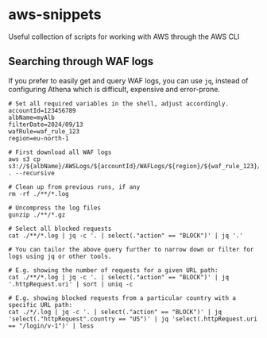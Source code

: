 # aws-snippets
Useful collection of scripts for working with AWS through the AWS CLI

## Searching through WAF logs
If you prefer to easily get and query WAF logs, you can use `jq`, instead of configuring Athena which is difficult, expensive and error-prone.

```shell
# Set all required variables in the shell, adjust accordingly.
accountId=123456789
albName=myAlb
filterDate=2024/09/13
wafRule=waf_rule_123
region=eu-north-1

# First download all WAF logs
aws s3 cp s3://${albName}/AWSLogs/${accountId}/WAFLogs/${region}/${waf_rule_123}/${filterDate} . --recursive

# Clean up from previous runs, if any
rm -rf ./**/*.log

# Uncompress the log files
gunzip ./**/*.gz

# Select all blocked requests
cat ./**/*.log | jq -c '. | select(."action" == "BLOCK")' | jq '.'

# You can tailor the above query further to narrow down or filter for logs using jq or other tools.

# E.g. showing the number of requests for a given URL path:
cat ./**/*.log | jq -c '. | select(."action" == "BLOCK")' | jq '.httpRequest.uri' | sort | uniq -c

# E.g. showing blocked requests from a particular country with a specific URL path:
cat ./*/.log | jq -c '. | select(."action" == "BLOCK")' | jq 'select(."httpRequest".country == "US")' | jq 'select(.httpRequest.uri == "/login/v-1")' | less
```
